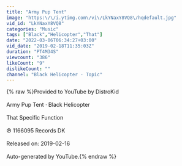 ```yaml
---
title: "Army Pup Tent"
image: "https:\/\/i.ytimg.com\/vi\/LkYNaxY8VQ8\/hqdefault.jpg"
vid_id: "LkYNaxY8VQ8"
categories: "Music"
tags: ["Black","Helicopter","That"]
date: "2022-03-06T06:34:27+03:00"
vid_date: "2019-02-18T11:35:03Z"
duration: "PT4M34S"
viewcount: "386"
likeCount: "9"
dislikeCount: ""
channel: "Black Helicopter - Topic"
---
```

{% raw %}Provided to YouTube by DistroKid<br /><br />Army Pup Tent · Black Helicopter<br /><br />That Specific Function<br /><br />℗ 1166095 Records DK<br /><br />Released on: 2019-02-16<br /><br />Auto-generated by YouTube.{% endraw %}
